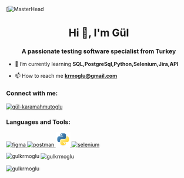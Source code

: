  [![MasterHead](https://antasya.com/wp-content/uploads/2021/09/blog4.jpg)


<h1 align="center">Hi 👋, I'm Gül</h1>
<h3 align="center">A passionate testing software specialist from Turkey</h3>

- 🌱 I’m currently learning **SQL,PostgreSql,Python,Selenium,Jira,API**

- 📫 How to reach me **krmoglu@gmail.com**

<h3 align="left">Connect with me:</h3>
<p align="left">
<a href="https://linkedin.com/in/gül-karamahmutoglu" target="blank"><img align="center" src="https://raw.githubusercontent.com/rahuldkjain/github-profile-readme-generator/master/src/images/icons/Social/linked-in-alt.svg" alt="gül-karamahmutoglu" height="30" width="40" /></a>
</p>

<h3 align="left">Languages and Tools:</h3>
<p align="left"> <a href="https://www.figma.com/" target="_blank" rel="noreferrer"> <img src="https://www.vectorlogo.zone/logos/figma/figma-icon.svg" alt="figma" width="40" height="40"/> </a> <a href="https://postman.com" target="_blank" rel="noreferrer"> <img src="https://www.vectorlogo.zone/logos/getpostman/getpostman-icon.svg" alt="postman" width="40" height="40"/> </a> <a href="https://www.python.org" target="_blank" rel="noreferrer"> <img src="https://raw.githubusercontent.com/devicons/devicon/master/icons/python/python-original.svg" alt="python" width="40" height="40"/> </a> <a href="https://www.selenium.dev" target="_blank" rel="noreferrer"> <img src="https://raw.githubusercontent.com/detain/svg-logos/780f25886640cef088af994181646db2f6b1a3f8/svg/selenium-logo.svg" alt="selenium" width="40" height="40"/> </a> </p>

<p><img align="left" src="https://github-readme-stats.vercel.app/api/top-langs?username=gulkrmoglu&show_icons=true&locale=en&layout=compact" alt="gulkrmoglu" /></p>

<p>&nbsp;<img align="center" src="https://github-readme-stats.vercel.app/api?username=gulkrmoglu&show_icons=true&locale=en" alt="gulkrmoglu" /></p>

<p><img align="center" src="https://github-readme-streak-stats.herokuapp.com/?user=gulkrmoglu&" alt="gulkrmoglu" /></p>
